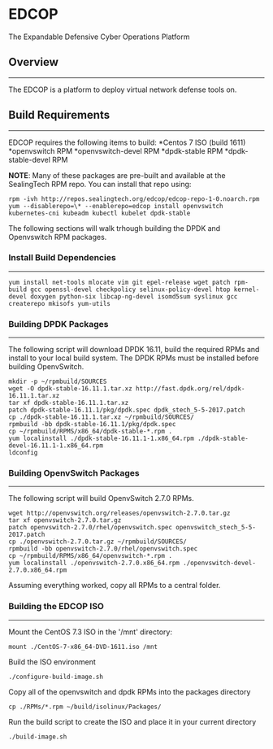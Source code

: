 # EDCOP
The Expandable Defensive Cyber Operations Platform

## Overview
---
The EDCOP is a platform to deploy virtual network defense tools on.

## Build Requirements
---
EDCOP requires the following items to build:
*Centos 7 ISO (build 1611)
*openvswitch RPM
*openvswitch-devel RPM
*dpdk-stable RPM
*dpdk-stable-devel RPM

**NOTE**: Many of these packages are pre-built and available at the SealingTech RPM repo. You can install that repo using:

```shell
rpm -ivh http://repos.sealingtech.org/edcop/edcop-repo-1-0.noarch.rpm
yum --disablerepo=\* --enablerepo=edcop install openvswitch kubernetes-cni kubeadm kubectl kubelet dpdk-stable
```


The following sections will walk trhough building the DPDK and Openvswitch RPM packages.

### Install Build Dependencies
---

```shell
yum install net-tools mlocate vim git epel-release wget patch rpm-build gcc openssl-devel checkpolicy selinux-policy-devel htop kernel-devel doxygen python-six libcap-ng-devel isomd5sum syslinux gcc createrepo mkisofs yum-utils
```

### Building DPDK Packages
---
The following script will download DPDK 16.11, build the required RPMs and install to your local build system. The DPDK RPMs must be installed before building OpenvSwitch.

```shell
mkdir -p ~/rpmbuild/SOURCES
wget -O dpdk-stable-16.11.1.tar.xz http://fast.dpdk.org/rel/dpdk-16.11.1.tar.xz
tar xf dpdk-stable-16.11.1.tar.xz
patch dpdk-stable-16.11.1/pkg/dpdk.spec dpdk_stech_5-5-2017.patch
cp ./dpdk-stable-16.11.1.tar.xz ~/rpmbuild/SOURCES/
rpmbuild -bb dpdk-stable-16.11.1/pkg/dpdk.spec
cp ~/rpmbuild/RPMS/x86_64/dpdk-stable-*.rpm .
yum localinstall ./dpdk-stable-16.11.1-1.x86_64.rpm ./dpdk-stable-devel-16.11.1-1.x86_64.rpm
ldconfig
```


### Building OpenvSwitch Packages
---
The following script will build OpenvSwitch 2.7.0 RPMs.

```shell
wget http://openvswitch.org/releases/openvswitch-2.7.0.tar.gz
tar xf openvswitch-2.7.0.tar.gz
patch openvswitch-2.7.0/rhel/openvswitch.spec openvswitch_stech_5-5-2017.patch
cp ./openvswitch-2.7.0.tar.gz ~/rpmbuild/SOURCES/
rpmbuild -bb openvswitch-2.7.0/rhel/openvswitch.spec
cp ~/rpmbuild/RPMS/x86_64/openvswitch-*.rpm .
yum localinstall ./openvswitch-2.7.0.x86_64.rpm ./openvswitch-devel-2.7.0.x86_64.rpm
```

Assuming everything worked, copy all RPMs to a central folder.

### Building the EDCOP ISO
---

Mount the CentOS 7.3 ISO in the '/mnt' directory:
```shell
mount ./CentOS-7-x86_64-DVD-1611.iso /mnt
```

Build the ISO environment
```shell
./configure-build-image.sh
```

Copy all of the openvswitch and dpdk RPMs into the packages directory
```shell
cp ./RPMs/*.rpm ~/build/isolinux/Packages/
```

Run the build script to create the ISO and place it in your current directory
```shell
./build-image.sh
```


